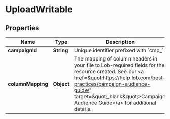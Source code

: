 

# UploadWritable


## Properties

Name | Type | Description | Notes
------------ | ------------- | ------------- | -------------
**campaignId** | **String** | Unique identifier prefixed with &#x60;cmp_&#x60;. | 
**columnMapping** | **Object** | The mapping of column headers in your file to Lob-required fields for the resource created. See our &lt;a href&#x3D;\&quot;https://help.lob.com/best-practices/campaign-audience-guide\&quot; target&#x3D;\&quot;_blank\&quot;&gt;Campaign Audience Guide&lt;/a&gt; for additional details. | 



